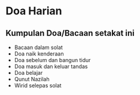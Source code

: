 # Doa Harian

## Kumpulan Doa/Bacaan setakat ini

- Bacaan dalam solat
- Doa naik kenderaan
- Doa sebelum dan bangun tidur
- Doa masuk dan keluar tandas
- Doa belajar
- Qunut Nazilah
- Wirid selepas solat
